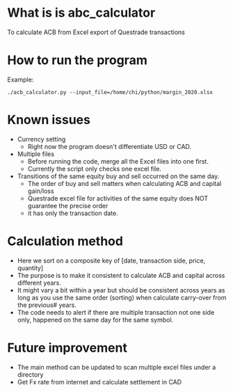 # What is is abc_calculator
To calculate ACB from Excel export of Questrade transactions

# How to run the program
Example:
```
./acb_calculator.py --input_file=/home/chi/python/margin_2020.xlsx
```
# Known issues
* Currency setting
	* Right now the program doesn't differentiate USD or CAD.
* Multiple files
	* Before running the code, merge all the Excel files into one first. 
	* Currently the script only checks one excel file. 
* Transitions of the same equity buy and sell occurred on the same day.
	* The order of buy and sell matters when calculating ACB and capital gain/loss
	* Questrade excel file for activities of the same equity does NOT guarantee the precise order
	* it has only the transaction date. 

# Calculation method 	
* Here we sort on a composite key of [date, transaction side, price, quantity]
* The purpose is to make it consistent to calculate ACB and capital across different years. 
* It might vary a bit within a year but should be consistent across years as long as you use the same order (sorting) when calculate carry-over from the previous# years.
* The code needs to alert if there are multiple transaction not one side only, happened on the same day for the same symbol.

# Future improvement
* The main method can be updated to scan multiple excel files under a directory
* Get Fx rate from internet and calculate settlement in CAD
